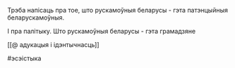 

Трэба напісаць пра тое, што рускамоўныя беларусы - гэта патэнцыйныя беларускамоўныя.

І пра палітыку. Што рускамоўныя беларусы - гэта грамадзяне

[[@ адукацыя і ідэнтычнасць]]

#эсэістыка